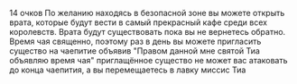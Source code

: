 14 очков
По желанию находясь в безопасной зоне вы можете открыть врата, которые будут вести в самый прекрасный кафе среди всех королевств. Врата будут существовать пока вы не вернетесь обратно. Время чая священно, поэтому раз в день вы можете пригласить существо на чаепитие объявив "Правом данной мне святой Тиа объявляю время чая" приглащённое существо не может вас атаковать до конца чаепития, а вы перемещаетесь в лавку миссис Тиа